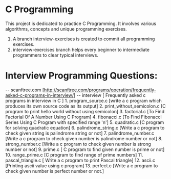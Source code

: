 # C Programming 
This project is dedicated to practice C Programming. It involves various algorithms, concepts and unique programming exercises.

1. A branch interview-exercises is created to commit all programming exercises.
2. interview-exercises branch helps every beginner to intermediate programmers to clear typical interviews.


# Interview Programming Questions:
-- scanftree.com [http://scanftree.com/programs/operation/frequently-asked-c-programs-in-interview/]
	-- interview [ Frequently asked c programs in interview in C ]
		1. program_source.c [write a c program which produces its own source code as its output]
		2. print_without_semicolon.c [C program to print hello world without using semicolon]
		3. factorial.c [To Find Factorial Of A Number Using C Program]
		4. fibonacci.c [To Find Fibonacci Series Using C Program with specified range 'n']
		5. quadratic.c [C program for solving quadratic equation]
		6. palindrome_string.c [Write a c program to check given string is palindrome string or not]
		7. palindrome_number.c [Write a c program to check given number is palindrome number or not]
		8. strong_number.c [Write a c program to check given number is strong number or not]
		9. prime.c [ C program to find given number is prime or not]
		10. range_prime.c [C program to find range of prime numbers]
		11. pascal_triangle.c [ Write a c program to print Pascal triangle]
		12. ascii.c [Printing ascii value using c program]
		13. perfect.c [Write a c program to check given number is perfect number or not.]
